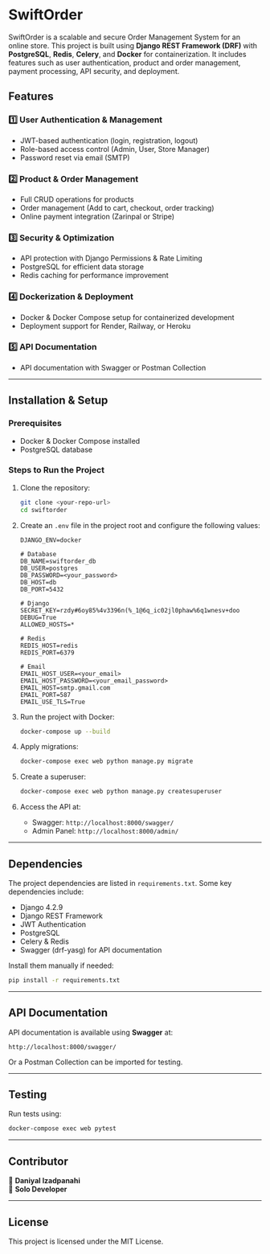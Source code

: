 # SwiftOrder

SwiftOrder is a scalable and secure Order Management System for an online store. This project is built using **Django REST Framework (DRF)** with **PostgreSQL**, **Redis**, **Celery**, and **Docker** for containerization. It includes features such as user authentication, product and order management, payment processing, API security, and deployment.

## Features

### 1️⃣ User Authentication & Management
- JWT-based authentication (login, registration, logout)
- Role-based access control (Admin, User, Store Manager)
- Password reset via email (SMTP)

### 2️⃣ Product & Order Management
- Full CRUD operations for products
- Order management (Add to cart, checkout, order tracking)
- Online payment integration (Zarinpal or Stripe)

### 3️⃣ Security & Optimization
- API protection with Django Permissions & Rate Limiting
- PostgreSQL for efficient data storage
- Redis caching for performance improvement

### 4️⃣ Dockerization & Deployment
- Docker & Docker Compose setup for containerized development
- Deployment support for Render, Railway, or Heroku

### 5️⃣ API Documentation
- API documentation with Swagger or Postman Collection

---

## Installation & Setup

### Prerequisites
- Docker & Docker Compose installed
- PostgreSQL database

### Steps to Run the Project

1. Clone the repository:
   ```sh
   git clone <your-repo-url>
   cd swiftorder
   ```

2. Create an `.env` file in the project root and configure the following values:

   ```env
   DJANGO_ENV=docker
   
   # Database
   DB_NAME=swiftorder_db
   DB_USER=postgres
   DB_PASSWORD=<your_password>
   DB_HOST=db
   DB_PORT=5432
   
   # Django
   SECRET_KEY=rzdy#6oy85%4v3396n(%_1@6q_ic02jl0phaw%6q1wnesv+doo
   DEBUG=True
   ALLOWED_HOSTS=*
   
   # Redis
   REDIS_HOST=redis
   REDIS_PORT=6379
   
   # Email
   EMAIL_HOST_USER=<your_email>
   EMAIL_HOST_PASSWORD=<your_email_password>
   EMAIL_HOST=smtp.gmail.com
   EMAIL_PORT=587
   EMAIL_USE_TLS=True
   ```

3. Run the project with Docker:
   ```sh
   docker-compose up --build
   ```

4. Apply migrations:
   ```sh
   docker-compose exec web python manage.py migrate
   ```

5. Create a superuser:
   ```sh
   docker-compose exec web python manage.py createsuperuser
   ```

6. Access the API at:
   - Swagger: `http://localhost:8000/swagger/`
   - Admin Panel: `http://localhost:8000/admin/`

---

## Dependencies
The project dependencies are listed in `requirements.txt`. Some key dependencies include:

- Django 4.2.9
- Django REST Framework
- JWT Authentication
- PostgreSQL
- Celery & Redis
- Swagger (drf-yasg) for API documentation

Install them manually if needed:
```sh
pip install -r requirements.txt
```

---

## API Documentation
API documentation is available using **Swagger** at:
```
http://localhost:8000/swagger/
```
Or a Postman Collection can be imported for testing.

---

## Testing
Run tests using:
```sh
docker-compose exec web pytest
```

---

## Contributor
👤 **Daniyal Izadpanahi**  
🚀 **Solo Developer**

---

## License
This project is licensed under the MIT License.
